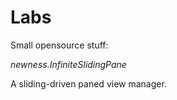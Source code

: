 Labs
====

Small opensource stuff:

*newness.InfiniteSlidingPane*

A sliding-driven paned view manager.